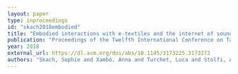 ```yaml
---
layout: paper
type: inproceedings
id: "skach2018embodied"
title: "Embodied interactions with e-textiles and the internet of sounds for performing arts"
publication: "Proceedings of the Twelfth International Conference on Tangible, Embedded, and Embodied Interaction"
year: 2018
external_url: https://dl.acm.org/doi/abs/10.1145/3173225.3173272
authors: "Skach, Sophie and Xambó, Anna and Turchet, Luca and Stolfi, Ariane and Stewart, Rebecca and Barthet, Mathieu"
---
```

